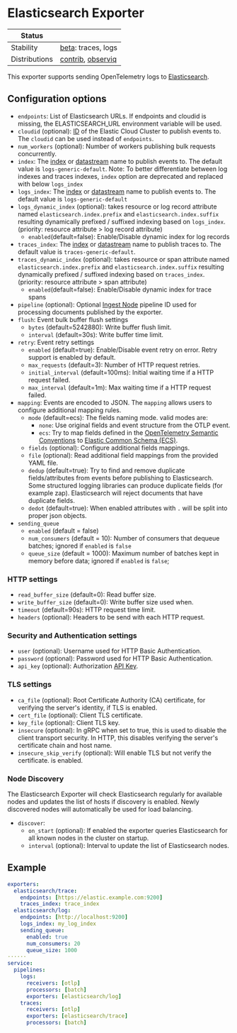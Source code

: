# Elasticsearch Exporter

<!-- status autogenerated section -->
| Status        |           |
| ------------- |-----------|
| Stability     | [beta]: traces, logs   |
| Distributions | [contrib], [observiq] |

[beta]: https://github.com/open-telemetry/opentelemetry-collector#beta
[contrib]: https://github.com/open-telemetry/opentelemetry-collector-releases/tree/main/distributions/otelcol-contrib
[observiq]: https://github.com/observIQ/observiq-otel-collector
<!-- end autogenerated section -->

This exporter supports sending OpenTelemetry logs to [Elasticsearch](https://www.elastic.co/elasticsearch).

## Configuration options

- `endpoints`: List of Elasticsearch URLs. If endpoints and cloudid is missing, the
  ELASTICSEARCH_URL environment variable will be used.
- `cloudid` (optional):
  [ID](https://www.elastic.co/guide/en/cloud/current/ec-cloud-id.html) of the
  Elastic Cloud Cluster to publish events to. The `cloudid` can be used instead
  of `endpoints`.
- `num_workers` (optional): Number of workers publishing bulk requests concurrently.
- `index`: The
  [index](https://www.elastic.co/guide/en/elasticsearch/reference/current/indices.html)
  or [datastream](https://www.elastic.co/guide/en/elasticsearch/reference/current/data-streams.html)
  name to publish events to. The default value is `logs-generic-default`. Note: To better differentiate between log indexes and traces indexes, `index` option are deprecated and replaced with below `logs_index`
- `logs_index`: The
  [index](https://www.elastic.co/guide/en/elasticsearch/reference/current/indices.html)
  or [datastream](https://www.elastic.co/guide/en/elasticsearch/reference/current/data-streams.html)
  name to publish events to. The default value is `logs-generic-default`
- `logs_dynamic_index` (optional): 
  takes resource or log record attribute named `elasticsearch.index.prefix` and `elasticsearch.index.suffix`
  resulting dynamically prefixed / suffixed indexing based on `logs_index`. (priority: resource attribute > log record attribute)
  - `enabled`(default=false): Enable/Disable dynamic index for log records
- `traces_index`: The
  [index](https://www.elastic.co/guide/en/elasticsearch/reference/current/indices.html)
  or [datastream](https://www.elastic.co/guide/en/elasticsearch/reference/current/data-streams.html)
  name to publish traces to. The default value is `traces-generic-default`.
- `traces_dynamic_index` (optional):
  takes resource or span attribute named `elasticsearch.index.prefix` and `elasticsearch.index.suffix`
  resulting dynamically prefixed / suffixed indexing based on `traces_index`. (priority: resource attribute > span attribute)
  - `enabled`(default=false): Enable/Disable dynamic index for trace spans
- `pipeline` (optional): Optional [Ingest Node](https://www.elastic.co/guide/en/elasticsearch/reference/current/ingest.html)
  pipeline ID used for processing documents published by the exporter.
- `flush`: Event bulk buffer flush settings
  - `bytes` (default=5242880): Write buffer flush limit.
  - `interval` (default=30s): Write buffer time limit.
- `retry`: Event retry settings
  - `enabled` (default=true): Enable/Disable event retry on error. Retry
    support is enabled by default.
  - `max_requests` (default=3): Number of HTTP request retries.
  - `initial_interval` (default=100ms): Initial waiting time if a HTTP request failed.
  - `max_interval` (default=1m): Max waiting time if a HTTP request failed.
- `mapping`: Events are encoded to JSON. The `mapping` allows users to
  configure additional mapping rules.
  - `mode` (default=ecs): The fields naming mode. valid modes are:
    - `none`: Use original fields and event structure from the OTLP event.
    - `ecs`: Try to map fields defined in the
             [OpenTelemetry Semantic Conventions](https://github.com/open-telemetry/semantic-conventions)
             to [Elastic Common Schema (ECS)](https://www.elastic.co/guide/en/ecs/current/index.html).
  - `fields` (optional): Configure additional fields mappings.
  - `file` (optional): Read additional field mappings from the provided YAML file.
  - `dedup` (default=true): Try to find and remove duplicate fields/attributes
    from events before publishing to Elasticsearch. Some structured logging
    libraries can produce duplicate fields (for example zap). Elasticsearch
    will reject documents that have duplicate fields.
  - `dedot` (default=true): When enabled attributes with `.` will be split into
    proper json objects.
- `sending_queue`
  - `enabled` (default = false)
  - `num_consumers` (default = 10): Number of consumers that dequeue batches; ignored if `enabled` is `false`
  - `queue_size` (default = 1000): Maximum number of batches kept in memory before data; ignored if `enabled` is `false`;
### HTTP settings

- `read_buffer_size` (default=0): Read buffer size.
- `write_buffer_size` (default=0): Write buffer size used when.
- `timeout` (default=90s): HTTP request time limit.
- `headers` (optional): Headers to be send with each HTTP request.

### Security and Authentication settings

- `user` (optional): Username used for HTTP Basic Authentication.
- `password` (optional): Password used for HTTP Basic Authentication.
- `api_key` (optional):  Authorization [API Key](https://www.elastic.co/guide/en/elasticsearch/reference/current/security-api-create-api-key.html).

### TLS settings
- `ca_file` (optional): Root Certificate Authority (CA) certificate, for
  verifying the server's identity, if TLS is enabled.
- `cert_file` (optional): Client TLS certificate.
- `key_file` (optional): Client TLS key.
- `insecure` (optional): In gRPC when set to true, this is used to disable the client transport security. In HTTP, this disables verifying the server's certificate chain and host name.
- `insecure_skip_verify` (optional): Will enable TLS but not verify the certificate.
  is enabled.

### Node Discovery

The Elasticsearch Exporter will check Elasticsearch regularly for available
nodes and updates the list of hosts if discovery is enabled. Newly discovered
nodes will automatically be used for load balancing.

- `discover`:
  - `on_start` (optional): If enabled the exporter queries Elasticsearch
    for all known nodes in the cluster on startup.
  - `interval` (optional): Interval to update the list of Elasticsearch nodes.

## Example

```yaml
exporters:
  elasticsearch/trace:
    endpoints: [https://elastic.example.com:9200]
    traces_index: trace_index
  elasticsearch/log:
    endpoints: [http://localhost:9200]
    logs_index: my_log_index
    sending_queue:
      enabled: true
      num_consumers: 20
      queue_size: 1000
······
service:
  pipelines:
    logs:
      receivers: [otlp]
      processors: [batch]
      exporters: [elasticsearch/log]
    traces:
      receivers: [otlp]
      exporters: [elasticsearch/trace]
      processors: [batch]
```
